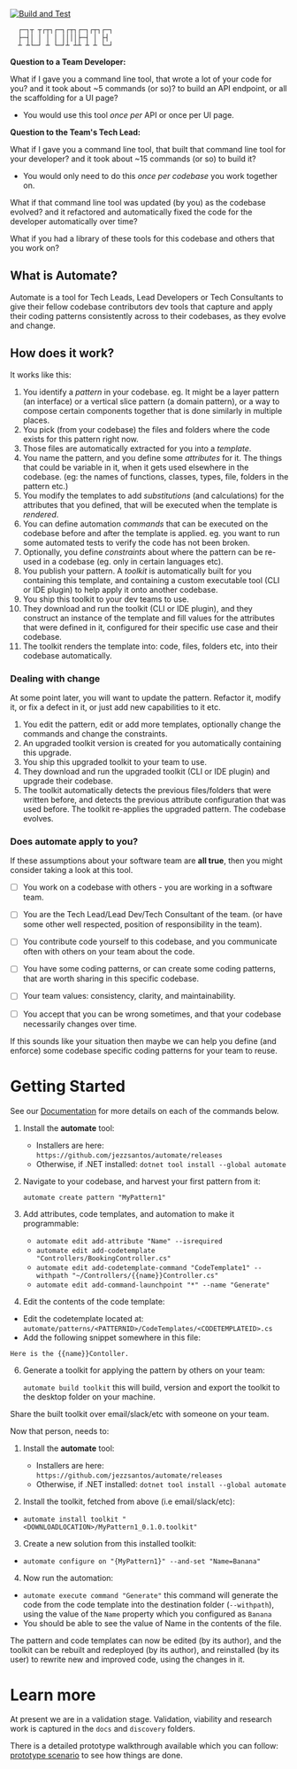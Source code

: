 [![Build and Test](https://github.com/jezzsantos/automate/actions/workflows/build.yml/badge.svg)](https://github.com/jezzsantos/automate/actions/workflows/build.yml)

      ┌─┐┬ ┬┌┬┐┌─┐┌┬┐┌─┐┌┬┐┌─┐
      ├─┤│ │ │ │ ││││├─┤ │ ├┤ 
      ┴ ┴└─┘ ┴ └─┘┴ ┴┴ ┴ ┴ └─┘

**Question to a Team Developer:**

What if I gave you a command line tool, that wrote a lot of your code for you? and it took about ~5 commands (or so)? to build an API endpoint, or all the scaffolding for a UI page?

* You would use this tool _once per_ API or once per UI page.

**Question to the Team's Tech Lead:**

What if I gave you a command line tool, that built that command line tool for your developer? and it took about ~15 commands (or so) to build it?

* You would only need to do this _once per codebase_ you work together on.

What if that command line tool was updated (by you) as the codebase evolved? and it refactored and automatically fixed the code for the developer automatically over time?

What if you had a library of these tools for this codebase and others that you work on?

## What is Automate?

Automate is a tool for Tech Leads, Lead Developers or Tech Consultants to give their fellow codebase contributors dev tools that capture and apply their coding patterns consistently across to their codebases, as they evolve and change.

## How does it work?

It works like this:

1. You identify a *pattern* in your codebase. eg. It might be a layer pattern (an interface) or a vertical slice pattern (a domain pattern), or a way to compose certain components together that is done similarly in multiple places.
2. You pick (from your codebase) the files and folders where the code exists for this pattern right now.
3. Those files are automatically extracted for you into a *template*.
4. You name the pattern, and you define some *attributes* for it. The things that could be variable in it, when it gets used elsewhere in the codebase. (eg: the names of functions, classes, types, file, folders in the pattern etc.)
5. You modify the templates to add *substitutions* (and calculations) for the attributes that you defined, that will be executed when the template is *rendered*.
6. You can define automation *commands* that can be executed on the codebase before and after the template is applied. eg. you want to run some automated tests to verify the code has not been broken.
7. Optionally, you define *constraints* about where the pattern can be re-used in a codebase (eg. only in certain languages etc).
8. You publish your pattern. A *toolkit* is automatically built for you containing this template, and containing a custom executable tool (CLI or IDE plugin) to help apply it onto another codebase.
10. You ship this toolkit to your dev teams to use.
11. They download and run the toolkit (CLI or IDE plugin), and they construct an instance of the template and fill values for the attributes that were defined in it, configured for their specific use case and their codebase.
12. The toolkit renders the template into: code, files, folders etc, into their codebase automatically.

### Dealing with change

At some point later, you will want to update the pattern. Refactor it, modify it, or fix a defect in it, or just add new capabilities to it etc.

1. You edit the pattern, edit or add more templates, optionally change the commands and change the constraints.
2. An upgraded toolkit version is created for you automatically containing this upgrade.
2. You ship this upgraded toolkit to your team to use.
2. They download and run the upgraded toolkit (CLI or IDE plugin) and upgrade their codebase.
2. The toolkit automatically detects the previous files/folders that were written before, and detects the previous attribute configuration that was used before. The toolkit re-applies the upgraded pattern. The codebase evolves.

### Does automate apply to you?

If these assumptions about your software team are **all true**, then you might consider taking a look at this tool.

- [ ] You work on a codebase with others - you are working in a software team.

- [ ] You are the Tech Lead/Lead Dev/Tech Consultant of the team. (or have some other well respected, position of responsibility in the team).
- [ ] You contribute code yourself to this codebase, and you communicate often with others on your team about the code.
- [ ] You have some coding patterns, or can create some coding patterns, that are worth sharing in this specific codebase.
- [ ] Your team values: consistency, clarity, and maintainability.
- [ ] You accept that you can be wrong sometimes, and that your codebase necessarily changes over time.

If this sounds like your situation then maybe we can help you define (and enforce) some codebase specific coding patterns for your team to reuse.

# Getting Started

See our [Documentation](https://github.com/jezzsantos/automate/wiki/Documentation) for more details on each of the commands below.

1. Install the **automate** tool:
    * Installers are here: `https://github.com/jezzsantos/automate/releases`
    * Otherwise, if .NET installed: `dotnet tool install --global automate`

2. Navigate to your codebase, and harvest your first pattern from it:

   `automate create pattern "MyPattern1"`

3. Add attributes, code templates, and automation to make it programmable:

   * `automate edit add-attribute "Name" --isrequired`
   * `automate edit add-codetemplate "Controllers/BookingController.cs"`
   * `automate edit add-codetemplate-command "CodeTemplate1" --withpath "~/Controllers/{{name}}Controller.cs"`
   * `automate edit add-command-launchpoint "*" --name "Generate"`

4. Edit the contents of the code template:

  * Edit the codetemplate located at: `automate/patterns/<PATTERNID>/CodeTemplates/<CODETEMPLATEID>.cs`
  * Add the following snippet somewhere in this file: 
  ```
  Here is the {{name}}Contoller.
  ```

6. Generate a toolkit for applying the pattern by others on your team:

   `automate build toolkit` this will build, version and export the toolkit to the desktop folder on your machine.

Share the built toolkit over email/slack/etc with someone on your team.

Now that person, needs to:

1. Install the **automate** tool:
    * Installers are here: `https://github.com/jezzsantos/automate/releases`
    * Otherwise, if .NET installed: `dotnet tool install --global automate`

2.  Install the toolkit, fetched from above (i.e email/slack/etc):
  
  * `automate install toolkit "<DOWNLOADLOCATION>/MyPattern1_0.1.0.toolkit"`

3. Create a new solution from this installed toolkit:

  * `automate configure on "{MyPattern1}" --and-set "Name=Banana"`

4. Now run the automation:

  * `automate execute command "Generate"` this command will generate the code from the code template into the destination folder (`--withpath`), using the value of the `Name` property which you configured as `Banana`
  * You should be able to see the value of Name in the contents of the file.

The pattern and code templates can now be edited (by its author), and the toolkit can be rebuilt and redeployed (by its author), and reinstalled (by its user) to rewrite new and improved code, using the changes in it.

# Learn more

At present we are in a validation stage. Validation, viability and research work is captured in the `docs` and `discovery` folders.

There is a detailed prototype walkthrough available which you can follow: [prototype scenario](discovery/prototypes/cli/Syntax.md) to see how things are done.
